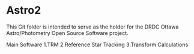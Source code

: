 # Astro2

This Git folder is intended to serve as the holder for the DRDC Ottawa Astro/Photometry Open Source Software project. 

Main Software
  1.TRM
  2.Reference Star Tracking
  3.Transform Calculations
